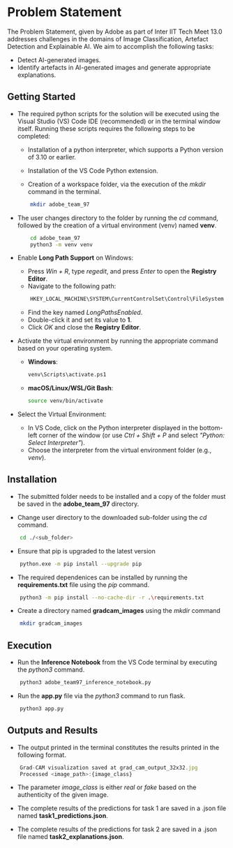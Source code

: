 
# Problem Statement

The Problem Statement, given by Adobe as part of Inter IIT Tech Meet 13.0 addresses challenges in the domains of Image Classification, Artefact Detection and Explainable AI. We aim to accomplish the following tasks:
- Detect AI-generated images.
- Identify artefacts in AI-generated images and generate appropriate explanations.







## Getting Started

- The required python scripts for the solution will be executed using the Visual Studio (VS) Code IDE (recommended) or in the terminal window itself. Running these scripts requires the following steps to be completed:

    - Installation of a python interpreter, which supports a Python version of 3.10 or earlier.

    - Installation of the VS Code Python extension.

    - Creation of a workspace folder, via the execution of the *mkdir* command in the terminal.
    ```bash 
        mkdir adobe_team_97
    ```

- The user changes directory to the folder by running the *cd* command, followed by the creation of a virtual environment (venv) named **venv**.
    ```bash
        cd adobe_team_97
        python3 -m venv venv
    ```

- Enable **Long Path Support** on Windows:
    - Press *Win + R*, type *regedit*, and press *Enter* to open the **Registry Editor**.
    - Navigate to the following path: 
    ```bash
        HKEY_LOCAL_MACHINE\SYSTEM\CurrentControlSet\Control\FileSystem
    ```
    - Find the key named *LongPathsEnabled*.
    - Double-click it and set its value to **1**.
    - Click *OK* and close the **Registry Editor**.

- Activate the virtual environment by running the appropriate command based on your operating system.
    - **Windows**:

        ``` bash
        venv\Scripts\activate.ps1
        ```
    - **macOS/Linux/WSL/Git Bash**:

        ```bash
        source venv/bin/activate
        ```

- Select the Virtual Environment:
    - In VS Code, click on the Python interpreter displayed in the bottom-left corner of the window (or use *Ctrl + Shift + P* and select *"Python: Select Interpreter"*).
    - Choose the interpreter from the virtual environment folder (e.g., *venv*).


## Installation

- The submitted folder needs to be installed and a copy of the folder must be saved in the **adobe_team_97** directory.

- Change user directory to the downloaded sub-folder using the *cd* command.
```bash
    cd ./<sub_folder>
```

- Ensure that pip is upgraded to the latest version
```bash
    python.exe -m pip install --upgrade pip
```

- The required dependenices can be installed by running the **requirements.txt** file using the *pip* command.

```bash
    python3 -m pip install --no-cache-dir -r .\requirements.txt
```

- Create a directory named **gradcam_images** using the *mkdir* command

```bash
    mkdir gradcam_images
```
    
## Execution

-  Run the **Inference Notebook** from the VS Code terminal by executing the *python3* command.

```bash
    python3 adobe_team97_inference_notebook.py
```
- Run the **app.py** file via the *python3* command to run flask.

```bash
    python3 app.py
```

## Outputs and Results

- The output printed in the terminal constitutes the results printed in the following format.

```javascript
    Grad-CAM visualization saved at grad_cam_output_32x32.jpg
    Processed <image_path>:{image_class}
```

- The parameter *image_class* is either *real* or *fake* based on the authenticity of the given image.

- The complete results of the predictions for task 1 are saved in a .json file named **task1_predictions.json**.

- The complete results of the predictions for task 2 are saved in a .json file named **task2_explanations.json**.



